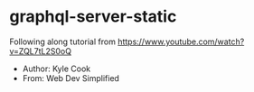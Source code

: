 # graphql-server-static
Following along tutorial from https://www.youtube.com/watch?v=ZQL7tL2S0oQ

* Author: Kyle Cook
* From: Web Dev Simplified
